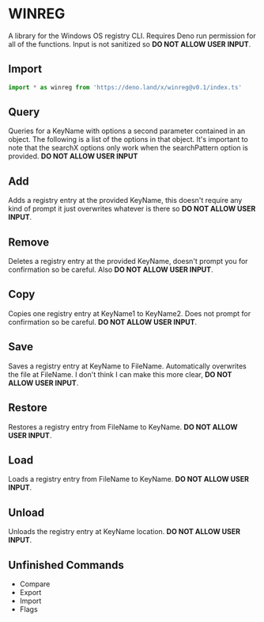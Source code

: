 # WINREG
A library for the Windows OS registry CLI. Requires Deno run permission for all of the functions. Input is not sanitized so **DO NOT ALLOW USER INPUT**.

## Import
```ts
import * as winreg from 'https://deno.land/x/winreg@v0.1/index.ts'
```

## Query
Queries for a KeyName with options a second parameter contained in an object. The following is a list of the options in that object. It's important to note that the searchX options only work when the searchPattern option is provided. **DO NOT ALLOW USER INPUT**

## Add
Adds a registry entry at the provided KeyName, this doesn't require any kind of prompt it just overwrites whatever is there so **DO NOT ALLOW USER INPUT**.

## Remove
Deletes a registry entry at the provided KeyName, doesn't prompt you for confirmation so be careful. Also **DO NOT ALLOW USER INPUT**.

## Copy
Copies one registry entry at KeyName1 to KeyName2. Does not prompt for confirmation so be careful. **DO NOT ALLOW USER INPUT**.

## Save
Saves a registry entry at KeyName to FileName. Automatically overwrites the file at FileName. I don't think I can make this more clear, **DO NOT ALLOW USER INPUT**.

## Restore
Restores a registry entry from FileName to KeyName. **DO NOT ALLOW USER INPUT**.

## Load
Loads a registry entry from FileName to KeyName. **DO NOT ALLOW USER INPUT**.

## Unload
Unloads the registry entry at KeyName location. **DO NOT ALLOW USER INPUT**.

## Unfinished Commands
* Compare
* Export
* Import
* Flags
